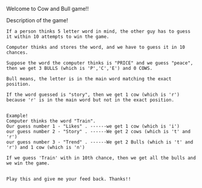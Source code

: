 Welcome to Cow and Bull game!!

Description of the game!
    
    If a person thinks 5 letter word in mind, the other guy has to guess it within 10 attempts to win the game. 
    
    Computer thinks and stores the word, and we have to guess it in 10 chances.
    
    Suppose the word the computer thinks is "PRICE" and we guess "peace", then we get 3 BULLS (which is 'P','C','E') and 0 COWS. 
    
    Bull means, the letter is in the main word matching the exact position.
    
    If the word guessed is "story", then we get 1 cow (which is 'r') because 'r' is in the main word but not in the exact position.
    
    
    Example!
    Computer thinks the word "Train". 
    Our guess number 1 - "Likes" . ------we get 1 cow (which is 'i')
    our guess number 2 - "Story" . ------We get 2 cows (which is 't' and 'r')
    our guess number 3 - "Trend" . ------We get 2 Bulls (which is 't' and 'r') and 1 cow (which is 'n')
    
    If we guess 'Train' with in 10th chance, then we get all the bulls and we win the game.
    
    
    Play this and give me your feed back. Thanks!!
